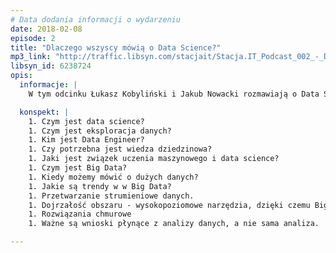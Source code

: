```yaml
---
# Data dodania informacji o wydarzeniu
date: 2018-02-08
episode: 2
title: "Dlaczego wszyscy mówią o Data Science?"
mp3_link: "http://traffic.libsyn.com/stacjait/Stacja.IT_Podcast_002_-_Dlaczego_wszyscy_mowia_o_Data_Science.mp3"
libsyn_id: 6238724
opis:
  informacje: |
    W tym odcinku Łukasz Kobyliński i Jakub Nowacki rozmawiają o Data Science.

  konspekt: |
    1. Czym jest data science?
    1. Czym jest eksploracja danych?
    1. Kim jest Data Engineer?
    1. Czy potrzebna jest wiedza dziedzinowa?
    1. Jaki jest związek uczenia maszynowego i data science?
    1. Czym jest Big Data?
    1. Kiedy możemy mówić o dużych danych?
    1. Jakie są trendy w w Big Data?
    1. Przetwarzanie strumieniowe danych.
    1. Dojrzałość obszaru - wysokopoziomowe narzędzia, dzięki czemu Big Data staje się bardziej dostępne.
    1. Rozwiązania chmurowe
    1. Ważne są wnioski płynące z analizy danych, a nie sama analiza.

---
```

